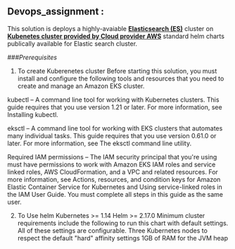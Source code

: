## Devops_assignment : 

This solution is deploys a highly-avaiable [**Elasticsearch (ES)**](https://www.elastic.co/what-is/elasticsearch) cluster on [**Kubenetes cluster provided by Cloud provider AWS**](https://docs.aws.amazon.com/eks/latest/userguide/clusters.html) standard helm charts publically available for Elastic search cluster.


###_Prerequisites_

1) To create Kuberenetes cluster 
Before starting this solution, you must install and configure the following tools and resources that you need to create and manage an Amazon EKS cluster.

kubectl – A command line tool for working with Kubernetes clusters. This guide requires that you use version 1.21 or later. For more information, see Installing kubectl.

eksctl – A command line tool for working with EKS clusters that automates many individual tasks. This guide requires that you use version 0.61.0 or later. For more information, see The eksctl command line utility.

Required IAM permissions – The IAM security principal that you're using must have permissions to work with Amazon EKS IAM roles and service linked roles, AWS CloudFormation, and a VPC and related resources. For more information, see Actions, resources, and condition keys for Amazon Elastic Container Service for Kubernetes and Using service-linked roles in the IAM User Guide. You must complete all steps in this guide as the same user.

2) To Use helm
  Kubernetes >= 1.14
  Helm >= 2.17.0
  Minimum cluster requirements include the following to run this chart with default settings. All of these settings are configurable.
  Three Kubernetes nodes to respect the default "hard" affinity settings
  1GB of RAM for the JVM heap
